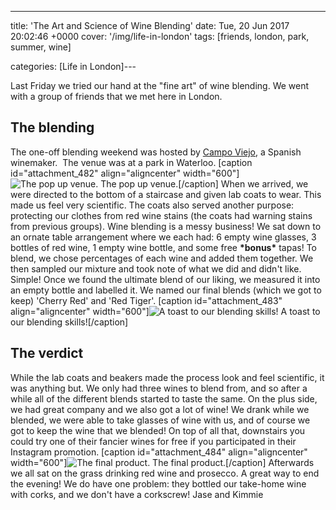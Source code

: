 ---
title: 'The Art and Science of Wine Blending'
date: Tue, 20 Jun 2017 20:02:46 +0000
cover: '/img/life-in-london'
tags: [friends, london, park, summer, wine]

categories: [Life in London]---

Last Friday we tried our hand at the "fine art" of wine blending. We went with a group of friends that we met here in London.

The blending
------------

The one-off blending weekend was hosted by [Campo Viejo](http://www.campoviejo.com), a Spanish winemaker.  The venue was at a park in Waterloo. \[caption id="attachment_482" align="aligncenter" width="600"\]![The pop up venue.](http://coupleofkiwis.com/wp-content/uploads/2017/06/wine-venue-600x338.jpg) The pop up venue.\[/caption\] When we arrived, we were directed to the bottom of a staircase and given lab coats to wear. This made us feel very scientific. The coats also served another purpose: protecting our clothes from red wine stains (the coats had warning stains from previous groups). Wine blending is a messy business! We sat down to an ornate table arrangement where we each had: 6 empty wine glasses, 3 bottles of red wine, 1 empty wine bottle, and some free **\*bonus\*** tapas! To blend, we chose percentages of each wine and added them together. We then sampled our mixture and took note of what we did and didn't like. Simple! Once we found the ultimate blend of our liking, we measured it into an empty bottle and labelled it. We named our final blends (which we got to keep) 'Cherry Red' and 'Red Tiger'. \[caption id="attachment_483" align="aligncenter" width="600"\]![A toast to our blending skills!](http://coupleofkiwis.com/wp-content/uploads/2017/06/wine-toast-600x338.jpg) A toast to our blending skills!\[/caption\]

The verdict
-----------

While the lab coats and beakers made the process look and feel scientific, it was anything but. We only had three wines to blend from, and so after a while all of the different blends started to taste the same. On the plus side, we had great company and we also got a lot of wine! We drank while we blended, we were able to take glasses of wine with us, and of course we got to keep the wine that we blended! On top of all that, downstairs you could try one of their fancier wines for free if you participated in their Instagram promotion. \[caption id="attachment_484" align="aligncenter" width="600"\]![The final product.](http://coupleofkiwis.com/wp-content/uploads/2017/06/wine-bottle-600x338.jpg) The final product.\[/caption\] Afterwards we all sat on the grass drinking red wine and prosecco. A great way to end the evening! We do have one problem: they bottled our take-home wine with corks, and we don't have a corkscrew! Jase and Kimmie